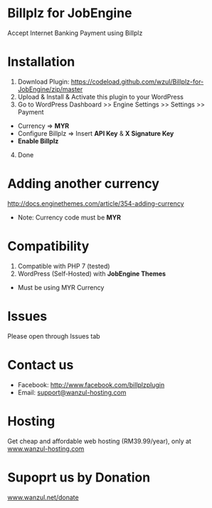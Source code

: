 # Billplz for JobEngine

Accept Internet Banking Payment using Billplz 

# Installation

1. Download Plugin: https://codeload.github.com/wzul/Billplz-for-JobEngine/zip/master
2. Upload & Install & Activate this plugin to your WordPress
3. Go to WordPress Dashboard >> Engine Settings >> Settings >> Payment
  * Currency => **MYR**
  * Configure Billplz => Insert **API Key** & **X Signature Key**
  * **Enable Billplz**
4. Done

# Adding another currency

http://docs.enginethemes.com/article/354-adding-currency

* Note: Currency code must be **MYR**

# Compatibility

1. Compatible with PHP 7 (tested)
2. WordPress (Self-Hosted) with **JobEngine Themes**
  * Must be using MYR Currency

# Issues

Please open through Issues tab

# Contact us

* Facebook: http://www.facebook.com/billplzplugin
* Email: support@wanzul-hosting.com

# Hosting

Get cheap and affordable web hosting (RM39.99/year), only at www.wanzul-hosting.com

# Supoprt us by Donation

www.wanzul.net/donate

